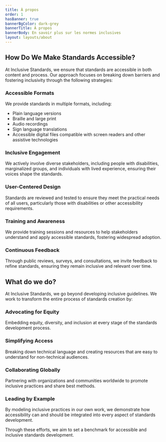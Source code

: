 ```yaml
---
title: À propos
order: 1
hasBanner: true
bannerBgColor: dark-grey
bannerTitle: À propos
bannerBody: En savoir plus sur les normes inclusives
layout: layouts/about
---
```

## **How Do We Make Standards Accessible?**

At Inclusive Standards, we ensure that standards are accessible in both content and process. Our approach focuses on breaking down barriers and fostering inclusivity through the following strategies:

### Accessible Formats

We provide standards in multiple formats, including:

- Plain language versions
- Braille and large print
- Audio recordings
- Sign language translations
- Accessible digital files compatible with screen readers and other assistive technologies

### Inclusive Engagement

We actively involve diverse stakeholders, including people with disabilities, marginalized groups, and individuals with lived experience, ensuring their voices shape the standards.

### User-Centered Design

Standards are reviewed and tested to ensure they meet the practical needs of all users, particularly those with disabilities or other accessibility requirements.

### Training and Awareness

We provide training sessions and resources to help stakeholders understand and apply accessible standards, fostering widespread adoption.

### Continuous Feedback

Through public reviews, surveys, and consultations, we invite feedback to refine standards, ensuring they remain inclusive and relevant over time.

## What do we do?

At Inclusive Standards, we go beyond developing inclusive guidelines. We work to transform the entire process of standards creation by:

### Advocating for Equity

Embedding equity, diversity, and inclusion at every stage of the standards development process.

### Simplifying Access

Breaking down technical language and creating resources that are easy to understand for non-technical audiences.

### Collaborating Globally

Partnering with organizations and communities worldwide to promote inclusive practices and share best methods.

### Leading by Example

By modeling inclusive practices in our own work, we demonstrate how accessibility can and should be integrated into every aspect of standards development.

Through these efforts, we aim to set a benchmark for accessible and inclusive standards development.
